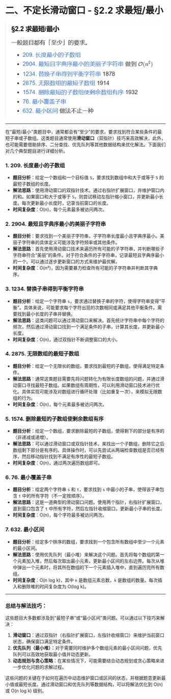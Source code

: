 # 二、不定长滑动窗口 - §2.2 求最短/最小
![alt text](img_src/s2.2.1.png)

---

在“最短/最小”类题目中，通常都会有“至少”的要求，要求找到符合某些条件的最短子串或子数组。这类题目通常使用**滑动窗口**（双指针）技巧来高效解决，此外，也可能需要借助排序、二分查找、优先队列等其他数据结构来优化解法。下面我们对几个典型题目进行详细分析。

### 1. **209. 长度最小的子数组**
   - **题目分析**：给定一个数组和一个目标值 `S`，要求找到数组中和大于或等于 `S` 的最短子数组的长度。
   - **解法思路**：使用滑动窗口的双指针技术。通过右指针扩展窗口，并维护窗口内的和。如果窗口和大于或等于 `S`，则尝试移动左指针缩小窗口，并更新最小长度。每次更新最小长度时，记录当前窗口的长度。
   - **时间复杂度**：O(n)，每个元素最多被访问两次。

### 2. **2904. 最短且字典序最小的美丽子字符串**
   - **题目分析**：要求找到一个美丽子字符串，子字符串长度最小且字典序最小。美丽子字符串的具体定义可能涉及字符频率或其他条件。
   - **解法思路**：首先使用滑动窗口技术来遍历所有可能的子字符串，并判断哪些子字符串符合“美丽”的条件。对于符合条件的子字符串，记录最短且字典序最小的一个。可以通过逐步更新窗口的方式来维护最优解。
   - **时间复杂度**：O(n²)，因为需要暴力检查所有可能的子字符串并判断其字典序。

### 3. **1234. 替换子串得到平衡字符串**
   - **题目分析**：给定一个字符串 `s`，要求通过替换子串的字符，使得字符串变得“平衡”。具体来说，可能要求每个字符出现的次数相同或满足其他平衡条件。需要找到最小长度的子串并替换。
   - **解法思路**：这类问题可以通过滑动窗口来解决。首先统计字符串中每个字符的频次，然后通过滑动窗口找到一个满足条件的子串，计算其长度，并更新最小长度。
   - **时间复杂度**：O(n)，通过双指针不断调整窗口的大小。

### 4. **2875. 无限数组的最短子数组**
   - **题目分析**：给定一个无限长的数组，要求找到最短的子数组，使得满足特定条件。
   - **解法思路**：通常这类题目需要先将问题转化为有限长度数组的问题，并通过滑动窗口寻找最短子数组。如果数组有周期性，可以利用滑动窗口技术进行优化。具体实现可能涉及对数组进行循环处理（比如重复一次），来模拟无限数组的行为。
   - **时间复杂度**：O(n)，每个元素最多被访问两次。

### 5. **1574. 删除最短的子数组使剩余数组有序**
   - **题目分析**：给定一个数组，要求删除最短的子数组，使得剩下的部分是有序的（非递减或递增）。
   - **解法思路**：可以通过滑动窗口或双指针技术，来找出一个子数组，删除它之后数组剩下部分是有序的。具体操作时，可以先尝试从两端检查数组是否已经有序，然后移动指针找到不满足有序性的最短子数组。
   - **时间复杂度**：O(n)，通过两次遍历数组即可。

### 6. **76. 最小覆盖子串**
   - **题目分析**：给定两个字符串 `s` 和 `t`，要求找到 `s` 中最小的子串，使得该子串包含 `t` 中的所有字符（不一定按顺序）。
   - **解法思路**：这是一道典型的滑动窗口问题。使用两个指针，右指针扩展窗口，直到窗口包含了 `t` 中所有字符，然后左指针收缩窗口，更新最小子串的长度。
   - **时间复杂度**：O(n)，每个字符最多被访问两次。

### 7. **632. 最小区间**
   - **题目分析**：给定多个排序的数组，要求找到一个包含所有数组中至少一个元素的最小区间。
   - **解法思路**：使用优先队列（最小堆）来解决这个问题。首先将每个数组的第一个元素加入堆，然后每次取出最小元素，更新最小区间的左右边界。每次从堆中弹出一个元素时，将其所在数组的下一个元素插入堆中，直到遍历完所有数组。
   - **时间复杂度**：O(n log k)，其中 `n` 是数组元素总数，`k` 是数组的数量。每次插入和删除堆的时间复杂度为 O(log k)。

---

### 总结与解法技巧：
这些题目大多数都涉及到“最短子串”或“最小区间”类问题。可以通过以下技巧来解决：
1. **滑动窗口**：通过双指针（右指针扩展窗口，左指针收缩窗口）来维护当前窗口状态，确保窗口满足特定条件。
2. **优先队列（最小堆）**：对于需要同时维护多个数组元素的最小区间问题，优先队列可以高效地获取最小值并动态更新。
3. **动态规划与贪心策略**：在某些情况下，可能需要结合动态规划或贪心策略来进一步优化问题的求解过程。

这些问题的关键在于如何在遍历中动态维护窗口或区间的状态，并根据题意更新最小值或最短长度。通过滑动窗口和优先队列等数据结构，可以将解法优化到 O(n) 或 O(n log k) 级别。